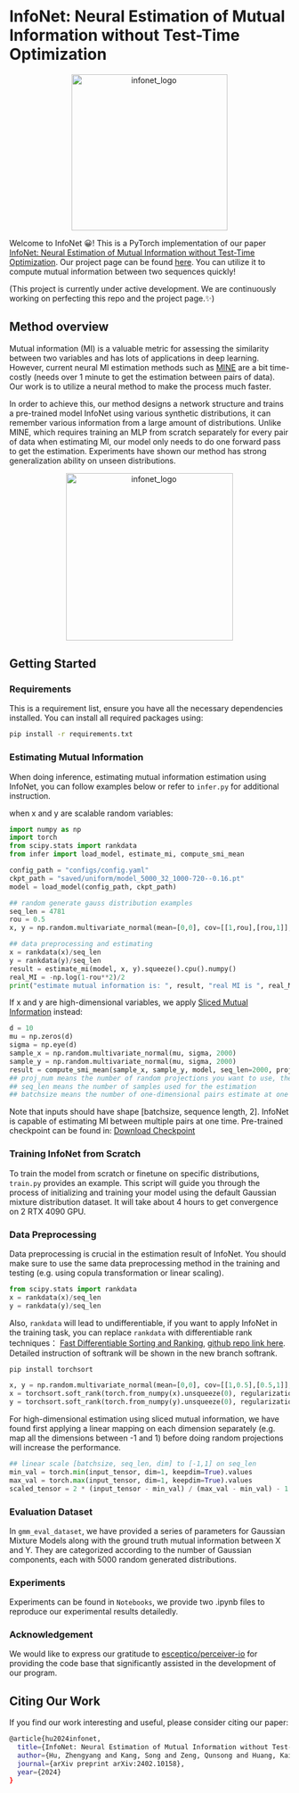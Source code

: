 # InfoNet: Neural Estimation of Mutual Information without Test-Time Optimization

<p align="center">
  <img src="https://drive.google.com/uc?export=view&id=1CS-iVGgRriB3Erl4fn8fLUJOjf6BHNqd" alt="infonet_logo" width="280"/>
</p>

Welcome to InfoNet 😀! This is a PyTorch implementation of our paper [InfoNet: Neural Estimation of Mutual Information without Test-Time Optimization](https://arxiv.org/abs/2402.10158).
Our project page can be found [here](https://datou30.github.io/InfoNet-page/).
You can utilize it to compute mutual information between two sequences quickly!

(This project is currently under active development. We are continuously working on perfecting this repo and the project page.✨)

## Method overview

Mutual information (MI) is a valuable metric for assessing the similarity between two variables and has lots of applications in deep learning. However, current neural MI estimation methods such as [MINE](https://arxiv.org/abs/1801.04062) are a bit time-costly (needs over 1 minute to get the estimation between pairs of data). Our work is to utilize a neural method to make the process much faster. 

In order to achieve this, our method designs a network structure and trains a pre-trained model InfoNet using various synthetic distributions, it can remember various information from a large amount of distributions. Unlike MINE, which requires training an MLP from scratch separately for every pair of data when estimating MI, our model only needs to do one forward pass to get the estimation. Experiments have shown our method has strong generalization ability on unseen distributions.

<p align="center">
  <img src="https://drive.google.com/uc?export=view&id=1aJ-WDgvQRoCTBp7HLsMEOCIKhZG_lm-1" alt="infonet_logo" width="300"/>
</p>

## Getting Started

### Requirements

This is a requirement list, ensure you have all the necessary dependencies installed. You can install all required packages using:

```bash
pip install -r requirements.txt
```

### Estimating Mutual Information

When doing inference, estimating mutual information estimation using InfoNet, you can follow examples below or refer to `infer.py` for additional instruction.

when x and y are scalable random variables:
```python 
import numpy as np
import torch
from scipy.stats import rankdata
from infer import load_model, estimate_mi, compute_smi_mean

config_path = "configs/config.yaml"
ckpt_path = "saved/uniform/model_5000_32_1000-720--0.16.pt"
model = load_model(config_path, ckpt_path)

## random generate gauss distribution examples
seq_len = 4781
rou = 0.5
x, y = np.random.multivariate_normal(mean=[0,0], cov=[[1,rou],[rou,1]], size=seq_len).T

## data preprocessing and estimating
x = rankdata(x)/seq_len
y = rankdata(y)/seq_len
result = estimate_mi(model, x, y).squeeze().cpu().numpy()
real_MI = -np.log(1-rou**2)/2
print("estimate mutual information is: ", result, "real MI is ", real_MI)
```

If x and y are high-dimensional variables, we apply [Sliced Mutual Information](https://arxiv.org/abs/2110.05279) instead:

```python 
d = 10
mu = np.zeros(d)
sigma = np.eye(d)
sample_x = np.random.multivariate_normal(mu, sigma, 2000)
sample_y = np.random.multivariate_normal(mu, sigma, 2000)
result = compute_smi_mean(sample_x, sample_y, model, seq_len=2000, proj_num=1024, batchsize=32)
## proj_num means the number of random projections you want to use, the larger the more accuracy but higher time cost
## seq_len means the number of samples used for the estimation
## batchsize means the number of one-dimensional pairs estimate at one time, this only influences the estimation speed
```

Note that inputs should have shape [batchsize, sequence length, 2]. InfoNet is capable of estimating MI between multiple pairs at one time. 
Pre-trained checkpoint can be found in: [Download Checkpoint](https://drive.google.com/drive/folders/1R7ah_ymD3M9Fp9EegyJrWNo5hI6Z5gZ7?usp=drive_link)

### Training InfoNet from Scratch

To train the model from scratch or finetune on specific distributions, `train.py` provides an example. This script will guide you through the process of initializing and training your model using the default Gaussian mixture distribution dataset. It will take about 4 hours to get convergence on 2 RTX 4090 GPU.

### Data Preprocessing

Data preprocessing is crucial in the estimation result of InfoNet. You should make sure to use the same data preprocessing method in the training and testing (e.g. using copula transformation or linear scaling).
```python 
from scipy.stats import rankdata
x = rankdata(x)/seq_len
y = rankdata(y)/seq_len
```
Also, `rankdata` will lead to undifferentiable, if you want to apply InfoNet in the training task, you can replace `rankdata` with differentiable rank techniques： [Fast Differentiable Sorting and Ranking](https://arxiv.org/abs/2002.08871), [github repo link here](https://github.com/teddykoker/torchsort). 
Detailed instruction of softrank will be shown in the new branch softrank.
```python 
pip install torchsort

x, y = np.random.multivariate_normal(mean=[0,0], cov=[[1,0.5],[0.5,1]], size=5000).T
x = torchsort.soft_rank(torch.from_numpy(x).unsqueeze(0), regularization_strength=1e-3)/5000
y = torchsort.soft_rank(torch.from_numpy(y).unsqueeze(0), regularization_strength=1e-3)/5000
```

For high-dimensional estimation using sliced mutual information, we have found first applying a linear mapping on each dimension separately (e.g. map all the dimensions between -1 and 1) before doing random projections will increase the performance.

```python 
## linear scale [batchsize, seq_len, dim] to [-1,1] on seq_len
min_val = torch.min(input_tensor, dim=1, keepdim=True).values
max_val = torch.max(input_tensor, dim=1, keepdim=True).values
scaled_tensor = 2 * (input_tensor - min_val) / (max_val - min_val) - 1
```
### Evaluation Dataset

In `gmm_eval_dataset`, we have provided a series of parameters for Gaussian Mixture Models along with the ground truth mutual information between X and Y. They are categorized according to the number of Gaussian components, each with 5000 random generated distributions.

### Experiments 

Experiments can be found in `Notebooks`, we provide two .ipynb files to reproduce our experimental results detailedly.

### Acknowledgement

We would like to express our gratitude to [esceptico/perceiver-io](https://github.com/esceptico/perceiver-io) for providing the code base that significantly assisted in the development of our program.

## Citing Our Work

If you find our work interesting and useful, please consider citing our paper:
```bash
@article{hu2024infonet,
  title={InfoNet: Neural Estimation of Mutual Information without Test-Time Optimization},
  author={Hu, Zhengyang and Kang, Song and Zeng, Qunsong and Huang, Kaibin and Yang, Yanchao},
  journal={arXiv preprint arXiv:2402.10158},
  year={2024}
}
```
